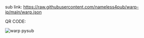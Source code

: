 sub link:
https://raw.githubusercontent.com/nameless4pub/warp-ip/main/warp.json

QR CODE:


![warp pysub](https://github.com/nameless4pub/warp-config/assets/125909629/a7f63bc6-1ba8-46b6-978a-b7773817e209)

